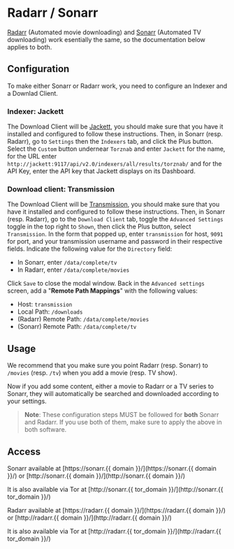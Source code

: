 # Radarr / Sonarr

[Radarr](https://radarr.video/) (Automated movie downloading) and [Sonarr](https://sonarr.tv/) (Automated TV downloading) work esentially the same, so the documentation below applies to both.

## Configuration

To make either Sonarr or Radarr work, you need to configure an
Indexer and a Downlad Client.

### Indexer: Jackett

The Download Client will be [Jackett](/software/jackett.md), you should make sure 
that you have it installed and configured to follow these instructions.
Then, in Sonarr (resp. Radarr), go
to `Settings` then the `Indexers` tab, and click the Plus button.
Select the `Custom` button undernear `Torznab` and enter
`Jackett` for the name, for the URL enter `http://jackett:9117/api/v2.0/indexers/all/results/torznab/`
and for the API Key, enter the API key that Jackett displays
on its Dashboard.

### Download client: Transmission

The Download Client will be [Transmission](/software/transmission.md), you should make sure 
that you have it installed and configured to follow these instructions.
Then, in Sonarr (resp. Radarr), go
to the `Download Client` tab, toggle the `Advanced Settings`
toggle in the top right to `Shown`, then click the Plus button,
select `Transmission`. In the form that popped up, enter `transmission` for host,
`9091` for port, and your transmission username and password in
their respective fields.
Indicate the following value for the `Directory` field:

* In Sonarr, enter `/data/complete/tv`
* In Radarr, enter `/data/complete/movies`

Click `Save` to close the modal window. Back in the `Advanced settings` screen,
add a "**Remote Path Mappings**" with the following values:
* Host: `transmission`
* Local Path:  `/downloads`
* (Radarr) Remote Path: `/data/complete/movies`
* (Sonarr) Remote Path: `/data/complete/tv`

## Usage

We recommend that you make sure you point Radarr (resp. Sonarr)
to `/movies` (resp. `/tv`) when you add a movie (resp. TV show).


Now if you add some content, either a movie to Radarr or
a TV series to Sonarr, they will automatically be searched
and downloaded according to your settings.

> **Note**: These configuration steps MUST be followed
> for **both** Sonarr and Radarr. If you use both of them, make sure
> to apply the above in both software.

## Access

Sonarr available at [https://sonarr.{{ domain }}/](https://sonarr.{{ domain }}/) or [http://sonarr.{{ domain }}/](http://sonarr.{{ domain }}/)

It is also available via Tor at [http://sonarr.{{ tor_domain }}/](http://sonarr.{{ tor_domain }}/)

Radarr available at [https://radarr.{{ domain }}/](https://radarr.{{ domain }}/) or [http://radarr.{{ domain }}/](http://radarr.{{ domain }}/)

It is also available via Tor at [http://radarr.{{ tor_domain }}/](http://radarr.{{ tor_domain }}/)
